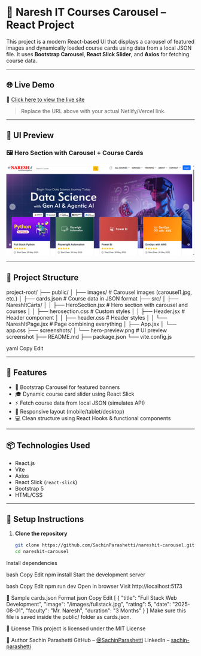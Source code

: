 # 🧠 Naresh IT Courses Carousel – React Project

This project is a modern React-based UI that displays a carousel of featured images and dynamically loaded course cards using data from a local JSON file. It uses **Bootstrap Carousel**, **React Slick Slider**, and **Axios** for fetching course data.

---

## 🌐 Live Demo

🔗 [Click here to view the live site](https://sachinparshetti.github.io/React-Card-Carousel/)

> Replace the URL above with your actual Netlify/Vercel link.

---

## 📸 UI Preview

### 🖼 Hero Section with Carousel + Course Cards

![Hero Section Preview](image.png)

---

## 📁 Project Structure

project-root/
├── public/
│ ├── images/ # Carousel images (carousel1.jpg, etc.)
│ ├── cards.json # Course data in JSON format
├── src/
│ ├── NareshItCarts/
│ │ ├── HeroSection.jsx # Hero section with carousel and courses
│ │ ├── herosection.css # Custom styles
│ │ ├── Header.jsx # Header component
│ │ ├── header.css # Header styles
│ │ └── NareshItPage.jsx # Page combining everything
│ ├── App.jsx
│ └── app.css
├── screenshots/
│ └── hero-preview.png # UI preview screenshot
├── README.md
├── package.json
└── vite.config.js

yaml
Copy
Edit

---

## 🚀 Features

- 🎠 Bootstrap Carousel for featured banners
- 🎓 Dynamic course card slider using React Slick
- ⚡ Fetch course data from local JSON (simulates API)
- 🧠 Responsive layout (mobile/tablet/desktop)
- 💻 Clean structure using React Hooks & functional components

---

## 📦 Technologies Used

- React.js
- Vite
- Axios
- React Slick (`react-slick`)
- Bootstrap 5
- HTML/CSS

---

## 🔧 Setup Instructions

1. **Clone the repository**
   ```bash
   git clone https://github.com/SachinParashetti/nareshit-carousel.git
   cd nareshit-carousel
Install dependencies

bash
Copy
Edit
npm install
Start the development server

bash
Copy
Edit
npm run dev
Open in browser
Visit http://localhost:5173

🧪 Sample cards.json Format
json
Copy
Edit
[
  {
    "title": "Full Stack Web Development",
    "image": "/images/fullstack.jpg",
    "rating": 5,
    "date": "2025-08-01",
    "faculty": "Mr. Naresh",
    "duration": "3 Months"
  }
]
Make sure this file is saved inside the public/ folder as cards.json.

📜 License
This project is licensed under the MIT License

🙌 Author
Sachin Parashetti
GitHub – [@SachinParashetti](https://github.com/SachinParshetti)
LinkedIn – [sachin-parashetti](https://www.linkedin.com/in/sachin-parashetti-99b255259?utm_source=share&utm_campaign=share_via&utm_content=profile&utm_medium=android_app)
